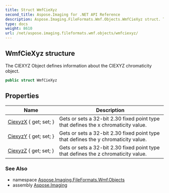 ```yaml
---
title: Struct WmfCieXyz
second_title: Aspose.Imaging for .NET API Reference
description: Aspose.Imaging.FileFormats.Wmf.Objects.WmfCieXyz struct. The CIEXYZ Object defines information about the CIEXYZ chromaticity object
type: docs
weight: 8610
url: /net/aspose.imaging.fileformats.wmf.objects/wmfciexyz/
---
```

## WmfCieXyz structure

The CIEXYZ Object defines information about the CIEXYZ chromaticity object.

```csharp
public struct WmfCieXyz
```

## Properties

| Name | Description |
| --- | --- |
| [CiexyzX](../../aspose.imaging.fileformats.wmf.objects/wmfciexyz/ciexyzx/) { get; set; } | Gets or sets a 32-bit 2.30 fixed point type that defines the x chromaticity value. |
| [CiexyzY](../../aspose.imaging.fileformats.wmf.objects/wmfciexyz/ciexyzy/) { get; set; } | Gets or sets a 32-bit 2.30 fixed point type that defines the y chromaticity value. |
| [CiexyzZ](../../aspose.imaging.fileformats.wmf.objects/wmfciexyz/ciexyzz/) { get; set; } | Gets or sets a 32-bit 2.30 fixed point type that defines the z chromaticity value. |

### See Also

* namespace [Aspose.Imaging.FileFormats.Wmf.Objects](../../aspose.imaging.fileformats.wmf.objects/)
* assembly [Aspose.Imaging](../../)


